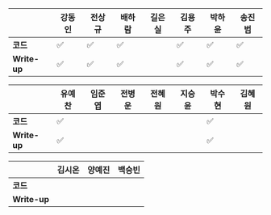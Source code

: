 |              | 강동인 |        전상규      | 배하람 | 길은실 |      김용주       | 박하윤 | 송진범 |
| ------------ | ------ | ----------------- | ------ | ------ | ---------------- | ------ | ------ |
| **코드**     |✅|✅| ✅ |        |   ✅     |    ✅    |     ✅   |
| **Write-up** |✅|✅| ✅ |        |    ✅    |   ✅     |    ✅    |

|              | 유예찬 | 임준엽 | 전병운 | 전혜원 | 지승윤 | 박수현 | 김혜원 |
| ------------ | ------ | ------ | ------ | ------ | ------ | ------ | ------ |
| **코드**     |   ✅     |        |  |        |        |    ✅    ||
| **Write-up** | ✅ |        |        |        ||  ✅      ||

|              | 김시온 | 양예진 | 백승빈 |
| ------------ | :----: | :----: | :----: |
| **코드**     ||||
| **Write-up** ||||

